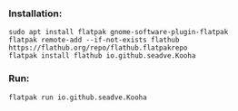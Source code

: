 ### Installation:

```
sudo apt install flatpak gnome-software-plugin-flatpak
flatpak remote-add --if-not-exists flathub https://flathub.org/repo/flathub.flatpakrepo
flatpak install flathub io.github.seadve.Kooha
```

### Run:
```
flatpak run io.github.seadve.Kooha
```
